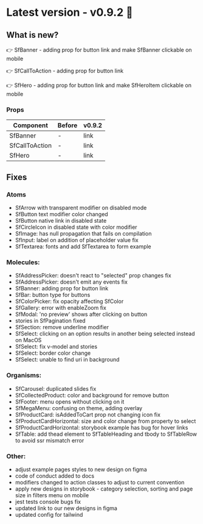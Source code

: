 # Latest version - v0.9.2 🎉

## What is new?

:point_right: SfBanner - adding prop for button link and make SfBanner clickable on mobile

:point_right: SfCallToAction - adding prop for button link

:point_right: SfHero - adding prop for button link and make SfHeroItem clickable on mobile

### Props

| Component      | Before | v0.9.2 |
| -------------- | ------ | ------ |
| SfBanner       | -      | link   |
| SfCallToAction | -      | link   |
| SfHero         | -      | link   |

## Fixes

### Atoms

- SfArrow with transparent modifier on disabled mode
- SfButton text modifier color changed
- SfButton native link in disabled state
- SfCircleIcon in disabled state with color modifier
- SfImage: has null propagation that fails on compilation
- SfInput: label on addition of placeholder value fix
- SfTextarea: fonts and add SfTextarea to form example

### Molecules:

- SfAddressPicker: doesn't react to "selected" prop changes fix
- SfAddressPicker: doesn't emit any events fix
- SfBanner: adding prop for button link
- SfBar: button type for buttons
- SfColorPicker: fix opacity affecting SfColor
- SfGallery: error with enableZoom fix
- SfModal: 'no preview' shows after clicking on button
- stories in SfPagination fixed
- SfSection: remove underline modifier
- SfSelect: clicking on an option results in another being selected instead on MacOS
- SfSelect: fix v-model and stories
- SfSelect: border color change
- SfSelect: unable to find uri in background

### Organisms:

- SfCarousel: duplicated slides fix
- SfCollectedProduct: color and background for remove button
- SfFooter: menu opens without clicking on it
- SfMegaMenu: confusing on theme, adding overlay
- SfProductCard: isAddedToCart prop not changing icon fix
- SfProductCardHorizontal: size and color change from property to select
- SfProductCardHorizontal: storybook example has bug for hover links
- SfTable: add thead element to SfTableHeading and tbody to SfTableRow to avoid ssr mismatch error

### Other:

- adjust example pages styles to new design on figma
- code of conduct added to docs
- modifiers changed to action classes to adjust to current convention
- apply new designs in storybook - category selection, sorting and page size in filters menu on mobile
- jest tests console bugs fix
- updated link to our new designs in figma
- updated config for tailwind

